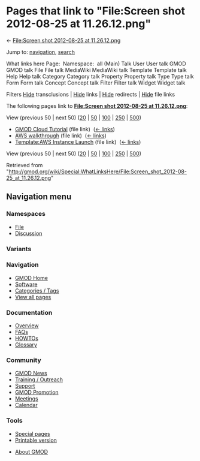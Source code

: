 <div id="mw-page-base" class="noprint">

</div>

<div id="mw-head-base" class="noprint">

</div>

<div id="content" class="mw-body" role="main">

<span id="top"></span>

<div id="mw-js-message" style="display:none;">

</div>



# <span dir="auto">Pages that link to "File:Screen shot 2012-08-25 at 11.26.12.png"</span>

<div id="bodyContent">

<div id="contentSub">

← [File:Screen shot 2012-08-25 at
11.26.12.png](/wiki/File:Screen_shot_2012-08-25_at_11.26.12.png "File:Screen shot 2012-08-25 at 11.26.12.png")

</div>

<div id="jump-to-nav" class="mw-jump">

Jump to: [navigation](#mw-navigation), [search](#p-search)

</div>

<div id="mw-content-text">

What links here Page:  Namespace:  all (Main) Talk User User talk GMOD
GMOD talk File File talk MediaWiki MediaWiki talk Template Template talk
Help Help talk Category Category talk Property Property talk Type Type
talk Form Form talk Concept Concept talk Filter Filter talk Widget
Widget talk

Filters
[Hide](/mediawiki/index.php?title=Special:WhatLinksHere/File:Screen_shot_2012-08-25_at_11.26.12.png&hidetrans=1 "Special:WhatLinksHere/File:Screen shot 2012-08-25 at 11.26.12.png")
transclusions \|
[Hide](/mediawiki/index.php?title=Special:WhatLinksHere/File:Screen_shot_2012-08-25_at_11.26.12.png&hidelinks=1 "Special:WhatLinksHere/File:Screen shot 2012-08-25 at 11.26.12.png")
links \|
[Hide](/mediawiki/index.php?title=Special:WhatLinksHere/File:Screen_shot_2012-08-25_at_11.26.12.png&hideredirs=1 "Special:WhatLinksHere/File:Screen shot 2012-08-25 at 11.26.12.png")
redirects \|
[Hide](/mediawiki/index.php?title=Special:WhatLinksHere/File:Screen_shot_2012-08-25_at_11.26.12.png&hideimages=1 "Special:WhatLinksHere/File:Screen shot 2012-08-25 at 11.26.12.png")
file links

The following pages link to **[File:Screen shot 2012-08-25 at
11.26.12.png](/wiki/File:Screen_shot_2012-08-25_at_11.26.12.png "File:Screen shot 2012-08-25 at 11.26.12.png")**:

View (previous 50 \| next 50)
([20](/mediawiki/index.php?title=Special:WhatLinksHere/File:Screen_shot_2012-08-25_at_11.26.12.png&limit=20 "Special:WhatLinksHere/File:Screen shot 2012-08-25 at 11.26.12.png")
\|
[50](/mediawiki/index.php?title=Special:WhatLinksHere/File:Screen_shot_2012-08-25_at_11.26.12.png&limit=50 "Special:WhatLinksHere/File:Screen shot 2012-08-25 at 11.26.12.png")
\|
[100](/mediawiki/index.php?title=Special:WhatLinksHere/File:Screen_shot_2012-08-25_at_11.26.12.png&limit=100 "Special:WhatLinksHere/File:Screen shot 2012-08-25 at 11.26.12.png")
\|
[250](/mediawiki/index.php?title=Special:WhatLinksHere/File:Screen_shot_2012-08-25_at_11.26.12.png&limit=250 "Special:WhatLinksHere/File:Screen shot 2012-08-25 at 11.26.12.png")
\|
[500](/mediawiki/index.php?title=Special:WhatLinksHere/File:Screen_shot_2012-08-25_at_11.26.12.png&limit=500 "Special:WhatLinksHere/File:Screen shot 2012-08-25 at 11.26.12.png"))

- [GMOD Cloud Tutorial](/wiki/GMOD_Cloud_Tutorial "GMOD Cloud Tutorial")
  (file link) ‎ <span class="mw-whatlinkshere-tools">([←
  links](/mediawiki/index.php?title=Special:WhatLinksHere&target=GMOD+Cloud+Tutorial "Special:WhatLinksHere"))</span>
- [AWS walkthrough](/wiki/AWS_walkthrough "AWS walkthrough") (file link)
  ‎ <span class="mw-whatlinkshere-tools">([←
  links](/mediawiki/index.php?title=Special:WhatLinksHere&target=AWS+walkthrough "Special:WhatLinksHere"))</span>
- [Template:AWS Instance
  Launch](/wiki/Template:AWS_Instance_Launch "Template:AWS Instance Launch")
  (file link) ‎ <span class="mw-whatlinkshere-tools">([←
  links](/mediawiki/index.php?title=Special:WhatLinksHere&target=Template%3AAWS+Instance+Launch "Special:WhatLinksHere"))</span>

View (previous 50 \| next 50)
([20](/mediawiki/index.php?title=Special:WhatLinksHere/File:Screen_shot_2012-08-25_at_11.26.12.png&limit=20 "Special:WhatLinksHere/File:Screen shot 2012-08-25 at 11.26.12.png")
\|
[50](/mediawiki/index.php?title=Special:WhatLinksHere/File:Screen_shot_2012-08-25_at_11.26.12.png&limit=50 "Special:WhatLinksHere/File:Screen shot 2012-08-25 at 11.26.12.png")
\|
[100](/mediawiki/index.php?title=Special:WhatLinksHere/File:Screen_shot_2012-08-25_at_11.26.12.png&limit=100 "Special:WhatLinksHere/File:Screen shot 2012-08-25 at 11.26.12.png")
\|
[250](/mediawiki/index.php?title=Special:WhatLinksHere/File:Screen_shot_2012-08-25_at_11.26.12.png&limit=250 "Special:WhatLinksHere/File:Screen shot 2012-08-25 at 11.26.12.png")
\|
[500](/mediawiki/index.php?title=Special:WhatLinksHere/File:Screen_shot_2012-08-25_at_11.26.12.png&limit=500 "Special:WhatLinksHere/File:Screen shot 2012-08-25 at 11.26.12.png"))

</div>

<div class="printfooter">

Retrieved from
"<http://gmod.org/wiki/Special:WhatLinksHere/File:Screen_shot_2012-08-25_at_11.26.12.png>"

</div>

<div id="catlinks" class="catlinks catlinks-allhidden">

</div>

<div class="visualClear">

</div>

</div>

</div>

<div id="mw-navigation">

## Navigation menu

<div id="mw-head">



<div id="left-navigation">

<div id="p-namespaces" class="vectorTabs" role="navigation"
aria-labelledby="p-namespaces-label">

### Namespaces

- <span id="ca-nstab-image"><a href="/wiki/File:Screen_shot_2012-08-25_at_11.26.12.png"
  accesskey="c" title="View the file page [c]">File</a></span>
- <span id="ca-talk"><a
  href="/mediawiki/index.php?title=File_talk:Screen_shot_2012-08-25_at_11.26.12.png&amp;action=edit&amp;redlink=1"
  accesskey="t"
  title="Discussion about the content page [t]">Discussion</a></span>

</div>

<div id="p-variants" class="vectorMenu emptyPortlet" role="navigation"
aria-labelledby="p-variants-label">

### 

### Variants[](#)

<div class="menu">

</div>

</div>

</div>





</div>

</div>

</div>

<div id="mw-panel">

<div id="p-logo" role="banner">

<a href="/wiki/Main_Page"
style="background-image: url(http://gmod.org/images/GMOD-cogs.png);"
title="Visit the main page"></a>

</div>

<div id="p-Navigation" class="portal" role="navigation"
aria-labelledby="p-Navigation-label">

### Navigation

<div class="body">

- <span id="n-GMOD-Home">[GMOD Home](/wiki/Main_Page)</span>
- <span id="n-Software">[Software](/wiki/GMOD_Components)</span>
- <span id="n-Categories-.2F-Tags">[Categories /
  Tags](/wiki/Categories)</span>
- <span id="n-View-all-pages">[View all
  pages](/wiki/Special:AllPages)</span>

</div>

</div>

<div id="p-Documentation" class="portal" role="navigation"
aria-labelledby="p-Documentation-label">

### Documentation

<div class="body">

- <span id="n-Overview">[Overview](/wiki/Overview)</span>
- <span id="n-FAQs">[FAQs](/wiki/Category:FAQ)</span>
- <span id="n-HOWTOs">[HOWTOs](/wiki/Category:HOWTO)</span>
- <span id="n-Glossary">[Glossary](/wiki/Glossary)</span>

</div>

</div>

<div id="p-Community" class="portal" role="navigation"
aria-labelledby="p-Community-label">

### Community

<div class="body">

- <span id="n-GMOD-News">[GMOD News](/wiki/GMOD_News)</span>
- <span id="n-Training-.2F-Outreach">[Training /
  Outreach](/wiki/Training_and_Outreach)</span>
- <span id="n-Support">[Support](/wiki/Support)</span>
- <span id="n-GMOD-Promotion">[GMOD
  Promotion](/wiki/GMOD_Promotion)</span>
- <span id="n-Meetings">[Meetings](/wiki/Meetings)</span>
- <span id="n-Calendar">[Calendar](/wiki/Calendar)</span>

</div>

</div>

<div id="p-tb" class="portal" role="navigation"
aria-labelledby="p-tb-label">

### Tools

<div class="body">

- <span id="t-specialpages"><a href="/wiki/Special:SpecialPages" accesskey="q"
  title="A list of all special pages [q]">Special pages</a></span>
- <span id="t-print"><a
  href="/mediawiki/index.php?title=Special:WhatLinksHere/File:Screen_shot_2012-08-25_at_11.26.12.png&amp;printable=yes"
  rel="alternate" accesskey="p"
  title="Printable version of this page [p]">Printable version</a></span>

</div>

</div>

</div>

</div>

<div id="footer" role="contentinfo">

- <span id="footer-places-about">[About
  GMOD](/wiki/GMOD:About "GMOD:About")</span>

<!-- -->






</div>
